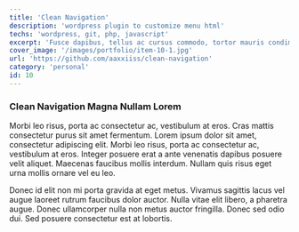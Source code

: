 ```yaml
---
title: 'Clean Navigation'
description: 'wordpress plugin to customize menu html'
techs: 'wordpress, git, php, javascript'
excerpt: 'Fusce dapibus, tellus ac cursus commodo, tortor mauris condimentum nibh, ut fermentum massa justo sit amet risus. Donec id elit non mi porta gravida at eget metus.'
cover_image: '/images/portfolio/item-10-1.jpg'
url: 'https://github.com/aaxxiiss/clean-navigation'
category: 'personal'
id: 10
---
```


### Clean Navigation Magna Nullam Lorem

Morbi leo risus, porta ac consectetur ac, vestibulum at eros. Cras mattis consectetur purus sit amet fermentum. Lorem ipsum dolor sit amet, consectetur adipiscing elit. Morbi leo risus, porta ac consectetur ac, vestibulum at eros. Integer posuere erat a ante venenatis dapibus posuere velit aliquet. Maecenas faucibus mollis interdum. Nullam quis risus eget urna mollis ornare vel eu leo.

Donec id elit non mi porta gravida at eget metus. Vivamus sagittis lacus vel augue laoreet rutrum faucibus dolor auctor. Nulla vitae elit libero, a pharetra augue. Donec ullamcorper nulla non metus auctor fringilla. Donec sed odio dui. Sed posuere consectetur est at lobortis.
